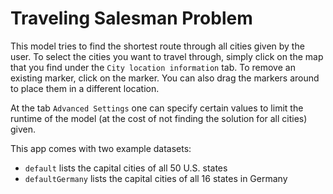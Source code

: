 # Traveling Salesman Problem
This model tries to find the shortest route through all cities given by the 
user. To select the cities you want to travel through, simply click on the map that you find under the `City location information` tab. To remove an existing marker, click on the marker. You can also drag the markers around to place them in a different location.
  
At the tab `Advanced Settings` one can specify certain values to limit the 
runtime of the model (at the cost of not finding the solution for all cities)
given.

This app comes with two example datasets:
- `default` lists the capital cities of all 50 U.S. states
- `defaultGermany` lists the capital cities of all 16 states in Germany